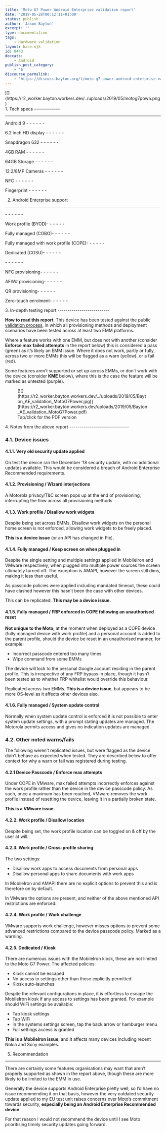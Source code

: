 ```yaml
---
title: 'Moto G7 Power Android Enterprise validation report'
date: '2019-05-28T00:12:11+01:00'
status: publish
author: 'Jason Bayton'
excerpt: ''
type: documentation
tags: 
    - Hardware validation
layout: base.njk
id: 8443
doccats:
    - Android
publish_post_category:
    - '6'
discourse_permalink:
    - 'https://discuss.bayton.org/t/moto-g7-power-android-enterprise-validation-report/300'
---
```

<div class="wp-block-image">![](https://r2_worker.bayton.workers.dev/../uploads/2019/05/motog7powa.png)</div>1. Tech specs
-------------

- - - - - -

Android 9 - - - - - -

6.2 inch HD display - - - - - -

Snapdragon 632 - - - - - -

4GB RAM - - - - - -

64GB Storage - - - - - -

12.2/8MP Cameras - - - - - -

 NFC - - - - - -

 Fingerprint - - - - - -

2. Android Enterprise support
-----------------------------

<div class="wp-block-columns has-2-columns"><div class="wp-block-column">- - - - - -

 Work profile (BYOD)- - - - - -

 Fully managed (COBO)- - - - - -

 Fully managed with work profile (COPE)- - - - - -

 Dedicated (COSU)- - - - - -

</div><div class="wp-block-column">- - - - - -

 NFC provisioning- - - - - -

 AFW# provisioning- - - - - -

 QR provisioning- - - - - -

 Zero-touch enrolment- - - - - -

</div></div>3. In-depth testing report
--------------------------

**How to read this report**. This device has been tested against the public [validation process](/android/android-enterprise-device-support/validation-process-and-information/), in which all provisioning methods and deployment scenarios have been tested across at least two EMM platforms.

Where a feature works with one EMM, but does not with another (consider **Enforce max failed attempts** in the report below) this is considered a pass (green) as it’s likely an EMM issue. Where it does not work, partly or fully, across two or more EMMs this will be flagged as a warn (yellow), or a fail (red).

Some features aren’t supported or set up across EMMs, or don’t work with the device (consider **KME** below), where this is the case the feature will be marked as untested (purple).

<figure class="wp-block-image">[![](https://r2_worker.bayton.workers.dev/../uploads/2019/05/Bayton_AE_validation_MotoG7Power.jpg)](https://r2_worker.bayton.workers.dev/uploads/2019/05/Bayton_AE_validation_MotoG7Power.pdf)<figcaption>Tap/click for the PDF version</figcaption></figure>4. Notes from the above report
------------------------------

### 4.1. Device issues

#### 4.1.1. Very old security update applied

On test the device ran the December ’18 security update, with no additional updates available. This would be considered a breach of Android Enterprise Recommended requirements.

#### 4.1.2. Provisioning / Wizard interjections

A Motorola privacy/T&amp;C screen pops up at the end of provisioning, interrupting the flow across all provisioning methods

#### 4.1.3. Work profile / Disallow work widgets

Despite being set across EMMs, Disallow work widgets on the personal home screen is not enforced, allowing work widgets to be freely placed.

**This is a device issue** (or an API has changed in Pie).

#### 4.1.4. Fully managed / Keep screen on when plugged in

Despite the single setting and multiple settings applied in MobileIron and VMware respectively, when plugged into multiple power sources the screen ultimately turned off. The exception is AMAPI, however the screen still dims, making it less than useful.

As passcode policies were applied including mandated timeout, these could have clashed however this hasn’t been the case with other devices.

This can be replicated. **This may be a device issue.**

#### 4.1.5. Fully managed / FRP enforced in COPE following an unauthorised reset

**Not unique to the Moto**, at the moment when deployed as a COPE device (fully managed device with work profile) and a personal account is added to the parent profile, should the device be reset in an unauthorised manner, for example:

- Incorrect passcode entered too many times
- Wipe command from some EMMs

The device will lock to the personal Google account residing in the parent profile. This is irrespective of any FRP bypass in place, though it hasn’t been tested as to whether FRP whitelist would override this behaviour.

Replicated across two EMMs. **This is a device issue**, but appears to be more OS-level as it affects other devices also.

#### 4.1.6. Fully managed / System update control

Normally when system update control is enforced it is not possible to enter system update settings, with a prompt stating updates are managed. The Motorola permits access and gives no indication updates are managed.

### 4.2. Other noted warns/fails

The following weren’t replicated issues, but were flagged as the device didn’t behave as expected when tested. They are described below to offer context for why a warn or fail was registered during testing.

#### 4.2.1 Device Passcode / Enforce max attempts

Under COPE in VMware, max failed attempts incorrectly enforces against the work profile rather than the device in the device passcode policy. As such, once a maximum has been reached, VMware removes the work profile instead of resetting the device, leaving it in a partially broken state.

**This is a VMware issue.**

#### 4.2.2. Work profile / Disallow location

Despite being set, the work profile location can be toggled on &amp; off by the user at will.

#### 4.2.3. Work profile / Cross-profile sharing

The two settings:

- Disallow work apps to access documents from personal apps
- Disallow personal apps to share documents with work apps

In MobileIron and AMAPI there are no explicit options to prevent this and is therefore on by default.

In VMware the options are present, and neither of the above mentioned API restrictions are enforced.

#### 4.2.4. Work profile / Work challenge

VMware supports work challenge, however misses options to prevent some advanced restrictions compared to the device passcode policy. Marked as a warning.

#### 4.2.5. Dedicated / Kiosk

There are numerous issues with the MobileIron kiosk, these are not limited to the Moto G7 Power. The affected policies:

- Kiosk cannot be escaped
- No access to settings other than those explicitly permitted
- Kiosk auto-launches

Despite the relevant configurations in place, it is effortless to escape the MobileIron kiosk if any access to settings has been granted. For example should WiFi settings be available:

- Tap kiosk settings
- Tap WiFi
- In the systems settings screen, tap the back arrow or hamburger menu
- Full settings access is granted

**This is a MobileIron issue**, and it affects many devices including recent Nokia and Sony examples.

5. Recommendation
-----------------

There are certainly some features organisations may want that aren’t properly supported as shown in the report above, though these are more likely to be limited to the EMM in use.

Generally the device supports Android Enterprise pretty well, so I’d have no issue recommending it on that basis, however the very outdated security update applied to my EU test unit raises concerns over Moto’s commitment towards security, **especially being an Android Enterprise Recommended device**.

For that reason I would not recommend the device until I see Moto prioritising timely security updates going forward.